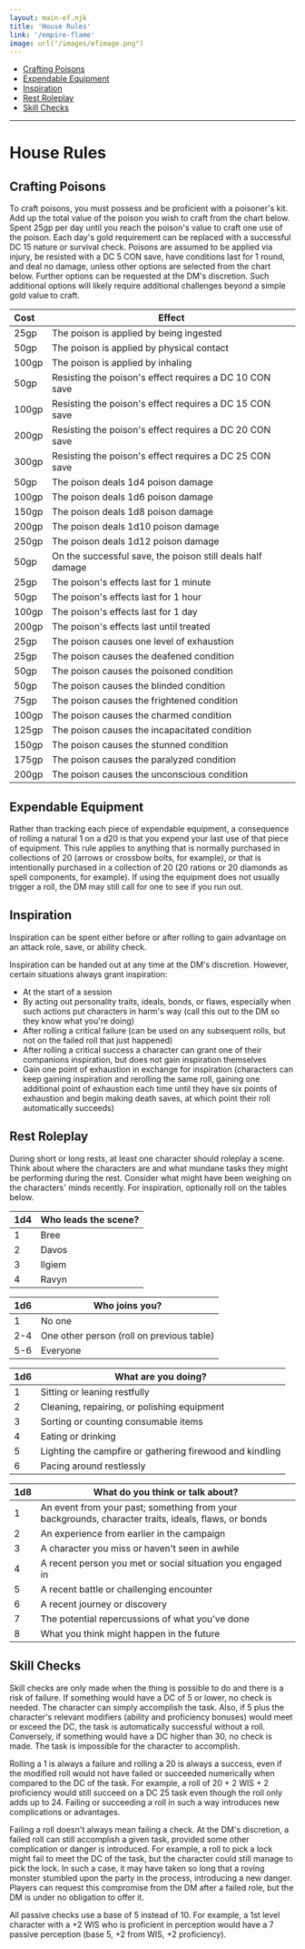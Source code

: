 ```yaml
---
layout: main-ef.njk
title: 'House Rules'
link: '/empire-flame'
image: url("/images/efimage.png")
---
```


<nav>

  <ul>
    <li><a href="#crafting">Crafting Poisons</a></li>
    <li><a href="#expendable">Expendable Equipment</a></li>
    <li><a href="#inspiration">Inspiration</a></li>
    <li><a href="#restroleplay">Rest Roleplay</a></li>
    <li><a href="#skillchecks">Skill Checks</a></li>
  </ul>

</nav>

<hr/>

# House Rules

<h2 id "crafting">Crafting Poisons</h2>

To craft poisons, you must possess and be proficient with a poisoner's kit. Add up the total value of the poison you wish to craft from the chart below. Spent 25gp per day until you reach the poison's value to craft one use of the poison. Each day's gold requirement can be replaced with a successful DC 15 nature or survival check. Poisons are assumed to be applied via injury, be resisted with a DC 5 CON save, have conditions last for 1 round, and deal no damage, unless other options are selected from the chart below. Further options can be requested at the DM's discretion. Such additional options will likely require additional challenges beyond a simple gold value to craft.

Cost|Effect
:---|---
25gp|The poison is applied by being ingested
50gp|The poison is applied by physical contact
100gp|The poison is applied by inhaling
50gp|Resisting the poison's effect requires a DC 10 CON save
100gp|Resisting the poison's effect requires a DC 15 CON save
200gp|Resisting the poison's effect requires a DC 20 CON save
300gp|Resisting the poison's effect requires a DC 25 CON save
50gp|The poison deals 1d4 poison damage
100gp|The poison deals 1d6 poison damage
150gp|The poison deals 1d8 poison damage
200gp|The poison deals 1d10 poison damage
250gp|The poison deals 1d12 poison damage
50gp|On the successful save, the poison still deals half damage
25gp|The poison's effects last for 1 minute
50gp|The poison's effects last for 1 hour
100gp|The poison's effects last for 1 day
200gp|The poison's effects last until treated
25gp|The poison causes one level of exhaustion
25gp|The poison causes the deafened condition
50gp|The poison causes the poisoned condition
50gp|The poison causes the blinded condition
75gp|The poison causes the frightened condition
100gp|The poison causes the charmed condition
125gp|The poison causes the incapacitated condition
150gp|The poison causes the stunned condition
175gp|The poison causes the paralyzed condition
200gp|The poison causes the unconscious condition

<h2 id="expendable">Expendable Equipment</h2>

Rather than tracking each piece of expendable equipment, a consequence of rolling a natural 1 on a d20 is that you expend your last use of that piece of equipment. This rule applies to anything that is normally purchased in collections of 20 (arrows or crossbow bolts, for example), or that is intentionally purchased in a collection of 20 (20 rations or 20 diamonds as spell components, for example). If using the equipment does not usually trigger a roll, the DM may still call for one to see if you run out.

<h2 id="inspiration">Inspiration</h2>

Inspiration can be spent either before or after rolling to gain advantage on an attack role, save, or ability check.

Inspiration can be handed out at any time at the DM's discretion. However, certain situations always grant inspiration:

- At the start of a session
- By acting out personality traits, ideals, bonds, or flaws, especially when such actions put characters in harm's way (call this out to the DM so they know what you're doing)
- After rolling a critical failure (can be used on any subsequent rolls, but not on the failed roll that just happened)
- After rolling a critical success a character can grant one of their companions inspiration, but does not gain inspiration themselves
- Gain one point of exhaustion in exchange for inspiration (characters can keep gaining inspiration and rerolling the same roll, gaining one additional point of exhaustion each time until they have six points of exhaustion and begin making death saves, at which point their roll automatically succeeds)

<h2 id="restroleplay">Rest Roleplay</h2>

During short or long rests, at least one character should roleplay a scene. Think about where the characters are and what mundane tasks they might be performing during the rest. Consider what might have been weighing on the characters' minds recently. For inspiration, optionally roll on the tables below.

1d4|Who leads the scene?
:---|---
1|Bree
2|Davos
3|Ilgiem
4|Ravyn

1d6|Who joins you?
:---|---
1|No one
2-4|One other person (roll on previous table)
5-6|Everyone

1d6|What are you doing?
:---|---
1|Sitting or leaning restfully
2|Cleaning, repairing, or polishing equipment
3|Sorting or counting consumable items
4|Eating or drinking
5|Lighting the campfire or gathering firewood and kindling
6|Pacing around restlessly

1d8|What do you think or talk about?
:---|---
1|An event from your past; something from your backgrounds, character traits, ideals, flaws, or bonds
2|An experience from earlier in the campaign
3|A character you miss or haven't seen in awhile
4|A recent person you met or social situation you engaged in
5|A recent battle or challenging encounter
6|A recent journey or discovery
7|The potential repercussions of what you've done
8|What you think might happen in the future

<h2 id="skillchecks">Skill Checks</h2>

Skill checks are only made when the thing is possible to do and there is a risk of failure. If something would have a DC of 5 or lower, no check is needed. The character can simply accomplish the task. Also, if 5 plus the character's relevant modifiers (ability and proficiency bonuses) would meet or exceed the DC, the task is automatically successful without a roll. Conversely, if something would have a DC higher than 30, no check is made. The task is impossible for the character to accomplish.

Rolling a 1 is always a failure and rolling a 20 is always a success, even if the modified roll would not have failed or succeeded numerically when compared to the DC of the task. For example, a roll of 20 + 2 WIS + 2 proficiency would still succeed on a DC 25 task even though the roll only adds up to 24. Failing or succeeding a roll in such a way introduces new complications or advantages.

Failing a roll doesn't always mean failing a check. At the DM's discretion, a failed roll can still accomplish a given task, provided some other complication or danger is introduced. For example, a roll to pick a lock might fail to meet the DC of the task, but the character could still manage to pick the lock. In such a case, it may have taken so long that a roving monster stumbled upon the party in the process, introducing a new danger. Players can request this compromise from the DM after a failed role, but the DM is under no obligation to offer it.

All passive checks use a base of 5 instead of 10. For example, a 1st level character with a +2 WIS who is proficient in perception would have a 7 passive perception (base 5, +2 from WIS, +2 proficiency).
